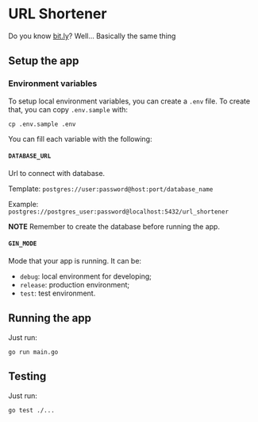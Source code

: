 # URL Shortener

Do you know [bit.ly](https://bit.ly)? Well... Basically the same thing

## Setup the app
### Environment variables
To setup local environment variables, you can create a `.env` file. To create that, you can copy `.env.sample` with:
```shell
cp .env.sample .env
```
You can fill each variable with the following:

#### `DATABASE_URL`
Url to connect with database.

Template: `postgres://user:password@host:port/database_name`

Example: `postgres://postgres_user:password@localhost:5432/url_shortener`

**NOTE** Remember to create the database before running the app.

#### `GIN_MODE`
Mode that your app is running. It can be:
-  `debug`: local environment for developing;
-  `release`: production environment;
-  `test`: test environment.

## Running the app
Just run:

```shell
go run main.go
```

## Testing
Just run:

```shell
go test ./...
```
